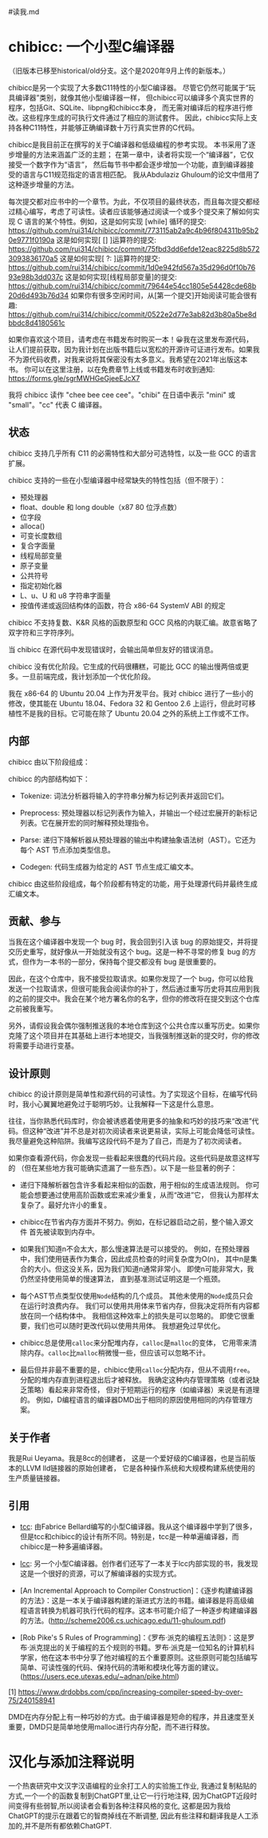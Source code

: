 #读我.md

#  chibicc: 一个小型C编译器

（旧版本已移至historical/old分支。这个是2020年9月上传的新版本。）

 chibicc是另一个实现了大多数C11特性的小型C编译器。
 尽管它仍然可能属于“玩具编译器”类别，就像其他小型编译器一样，
 但chibicc可以编译多个真实世界的程序，包括Git、SQLite、libpng和chibicc本身，
 而无需对编译后的程序进行修改。这些程序生成的可执行文件通过了相应的测试套件。
 因此，chibicc实际上支持各种C11特性，并能够正确编译数十万行真实世界的C代码。

 chibicc是我目前正在撰写的关于C编译器和低级编程的参考实现。
 本书采用了逐步增量的方法来涵盖广泛的主题；
 在第一章中，读者将实现一个“编译器”，它仅接受一个数字作为“语言”，
 然后每节书中都会逐步增加一个功能，直到编译器接受的语言与C11规范指定的语言相匹配。
 我从Abdulaziz Ghuloum的论文中借用了这种逐步增量的方法。

 每次提交都对应书中的一个章节。为此，不仅项目的最终状态，而且每次提交都经过精心编写，考虑了可读性。读者应该能够通过阅读一个或多个提交来了解如何实现 C 语言的某个特性。例如，这是如何实现 [while] 循环的提交:
 https://github.com/rui314/chibicc/commit/773115ab2a9c4b96f804311b95b20e9771f0190a
 这是如何实现[ [] ]运算符的提交:
 https://github.com/rui314/chibicc/commit/75fbd3dd6efde12eac8225d8b5723093836170a5
 这是如何实现[ ?: ]运算符的提交:
 https://github.com/rui314/chibicc/commit/1d0e942fd567a35d296d0f10b7693e98b3dd037c
 这是如何实现[线程局部变量]的提交:
 https://github.com/rui314/chibicc/commit/79644e54cc1805e54428cde68b20d6d493b76d34
 如果你有很多空闲时间，从[第一个提交]开始阅读可能会很有趣:
 https://github.com/rui314/chibicc/commit/0522e2d77e3ab82d3b80a5be8dbbdc8d4180561c

 如果你喜欢这个项目，请考虑在书籍发布时购买一本！😀我在这里发布源代码，让人们提前获取，因为我计划在出版书籍后以宽松的开源许可证进行发布。如果我不为源代码收费，对我来说将其保密没有太多意义。我希望在2021年出版这本书。
 你可以在这里注册，以在免费章节上线或书籍发布时收到通知:
 https://forms.gle/sgrMWHGeGjeeEJcX7

 我将 chibicc 读作 "chee bee cee cee"。"chibi" 在日语中表示 "mini" 或 "small"。"cc" 代表 C 编译器。

## 状态

 chibicc 支持几乎所有 C11 的必需特性和大部分可选特性，以及一些 GCC 的语言扩展。

 chibicc 支持的一些在小型编译器中经常缺失的特性包括（但不限于）：

 - 预处理器
 - float、double 和 long double（x87 80 位浮点数）
 - 位字段
 - alloca()
 - 可变长度数组
 - 复合字面量
 - 线程局部变量
 - 原子变量
 - 公共符号
 - 指定初始化器
 - L、u、U 和 u8 字符串字面量
 - 按值传递或返回结构体的函数，符合 x86-64 SystemV ABI 的规定

 chibicc 不支持复数、K&R 风格的函数原型和 GCC 风格的内联汇编。故意省略了双字符和三字符序列。

 当 chibicc 在源代码中发现错误时，会输出简单但友好的错误消息。

 chibicc 没有优化阶段。它生成的代码很糟糕，可能比 GCC 的输出慢两倍或更多。一旦前端完成，我计划添加一个优化阶段。

 我在 x86-64 的 Ubuntu 20.04 上作为开发平台。我对 chibicc 进行了一些小的修改，使其能在 Ubuntu 18.04、Fedora 32 和 Gentoo 2.6 上运行，但此时可移植性不是我的目标。它可能在除了 Ubuntu 20.04 之外的系统上工作或不工作。

## 内部

 chibicc 由以下阶段组成：

 chibicc 的内部结构如下：

 - Tokenize: 词法分析器将输入的字符串分解为标记列表并返回它们。

 - Preprocess: 预处理器以标记列表作为输入，并输出一个经过宏展开的新标记列表。它在展开宏的同时解释预处理指令。

 - Parse: 递归下降解析器从预处理器的输出中构建抽象语法树（AST）。它还为每个 AST 节点添加类型信息。

 - Codegen: 代码生成器为给定的 AST 节点生成汇编文本。

 chibicc 由这些阶段组成，每个阶段都有特定的功能，用于处理源代码并最终生成汇编文本。

##  贡献、参与



 当我在这个编译器中发现一个 bug 时，我会回到引入该 bug 的原始提交，并将提交历史重写，就好像从一开始就没有这个 bug。这是一种不寻常的修复 bug 的方式，但作为一本书的一部分，保持每个提交都没有 bug 是很重要的。

 因此，在这个仓库中，我不接受拉取请求。如果你发现了一个 bug，你可以给我发送一个拉取请求，但很可能我会阅读你的补丁，然后通过重写历史将其应用到我的之前的提交中。我会在某个地方署名你的名字，但你的修改将在提交到这个仓库之前被我重写。

 另外，请假设我会偶尔强制推送我的本地仓库到这个公共仓库以重写历史。如果你克隆了这个项目并在其基础上进行本地提交，当我强制推送新的提交时，你的修改将需要手动进行变基。

##  设计原则



 chibicc 的设计原则是简单性和源代码的可读性。为了实现这个目标，在编写代码时，我小心翼翼地避免过于聪明巧妙。让我解释一下这是什么意思。

 往往，当你熟悉代码库时，你会被诱惑着使用更多的抽象和巧妙的技巧来“改进”代码。但这种“改进”并不总是对初次阅读者来说更易读，实际上可能会降低可读性。我尽量避免这种陷阱。我编写这段代码不是为了自己，而是为了初次阅读者。

 如果你查看源代码，你会发现一些看起来很蠢的代码片段。这些代码是故意这样写的
 （但在某些地方我可能确实遗漏了一些东西）。以下是一些显著的例子：

-	 递归下降解析器包含许多看起来相似的函数，用于相似的生成语法规则。
	 你可能会想要通过使用高阶函数或宏来减少重复，从而“改进”它，
	 但我认为那样太复杂了。最好允许小的重复。

-	 chibicc在节省内存方面并不努力。例如，在标记器启动之前，整个输入源文件
	 首先被读取到内存中。

-	 如果我们知道n不会太大，那么慢速算法是可以接受的。
	 例如，在预处理器中，我们使用链表作为集合，因此成员检查的时间复杂度为O(n)，
	 其中n是集合的大小。但这没关系，因为我们知道n通常非常小。
	 即使n可能非常大，我仍然坚持使用简单的慢速算法，
	 直到基准测试证明这是一个瓶颈。

-	 每个AST节点类型仅使用`Node`结构的几个成员。
	 其他未使用的`Node`成员只会在运行时浪费内存。
	 我们可以使用共用体来节省内存，但我决定将所有内容都放在同一个结构体中。
	 我相信这种效率上的损失是可以忽略的。
	 即使它很重要，我们也可以随时更改代码以使用共用体。
	 我想避免过早优化。

-	 chibicc总是使用`calloc`来分配堆内存，`calloc`是`malloc`的变体，
	 它用零来清除内存。`calloc`比`malloc`稍微慢一些，但应该可以忽略不计。

-	 最后但并非最不重要的是，chibicc使用`calloc`分配内存，但从不调用`free`。
	 分配的堆内存直到进程退出后才被释放。
	 我确定这种内存管理策略（或者说缺乏策略）看起来非常奇怪，
	 但对于短期运行的程序（如编译器）来说是有道理的。
	 例如，D编程语言的编译器DMD出于相同的原因使用相同的内存管理方案。

##  关于作者

 我是Rui Ueyama。我是8cc的创建者，
 这是一个爱好级的C编译器，也是当前版本的LLVM lld链接器的原始创建者，
 它是各种操作系统和大规模构建系统使用的生产质量链接器。

##  引用

- [tcc](https://bellard.org/tcc/): 由Fabrice Bellard编写的小型C编译器。我从这个编译器中学到了很多，但是tcc和chibicc的设计有所不同。特别是，tcc是一种单遍编译器，而chibicc是一种多遍编译器。

- [lcc](https://github.com/drh/lcc): 另一个小型C编译器。创作者们还写了一本关于lcc内部实现的书，我发现这是一个很好的资源，可以了解编译器的实现方式。

- [An Incremental Approach to Compiler Construction]：《逐步构建编译器的方法》：这是一本关于编译器构建的渐进式方法的书籍。编译器是将高级编程语言转换为机器可执行代码的程序。这本书可能介绍了一种逐步构建编译器的方法。(http://scheme2006.cs.uchicago.edu/11-ghuloum.pdf)

- [Rob Pike's 5 Rules of Programming]：《罗布·派克的编程五法则》：这是罗布·派克提出的关于编程的五个规则的书籍。罗布·派克是一位知名的计算机科学家，他在这本书中分享了他对编程的五个重要原则。这些原则可能包括编写简单、可读性强的代码、保持代码的清晰和模块化等方面的建议。(https://users.ece.utexas.edu/~adnan/pike.html)

[1] https://www.drdobbs.com/cpp/increasing-compiler-speed-by-over-75/240158941


DMD在内存分配上有一种巧妙的方式。由于编译器是短命的程序，并且速度至关重要，DMD只是简单地使用malloc进行内存分配，而不进行释放。

# 汉化与添加注释说明

一个热衷研究中文汉字汉语编程的业余打工人的实验施工作业,
我通过复制粘贴的方式,一个一个的函数复制到ChatGPT里,让它一行行地注释,
因为ChatGPT近段时间变得有些弱智,所以阅读者会看到各种注释风格的变化, 
这都是因为我给ChatGPT的提示在跟着它的智商掉线在不断调整,
因此有些注释和翻译我是人工添加的,并不是所有都依赖ChatGPT.